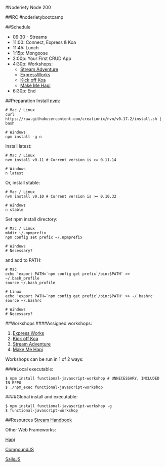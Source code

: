 #Noderiety Node 200

##IRC
\#noderietybootcamp

##Schedule

* 09:30 - Streams
* 11:00: Connect, Express & Koa
* 11:45: Lunch
* 1:15p: Mongoose
* 2:00p: Your First CRUD App
* 4:30p: Workshops: 
  * [Stream Adventure](https://github.com/substack/stream-adventure)
  * [ExpressWorks](https://github.com/azat-co/expressworks)
  * [Kick off Koa](https://github.com/koajs/kick-off-koa)
  * [Make Me Hapi](https://github.com/hapijs/makemehapi)
* 6:30p: End

##Preparation
Install [nvm](https://github.com/creationix/nvm):

```
# Mac / Linux
curl https://raw.githubusercontent.com/creationix/nvm/v0.17.2/install.sh | bash

# Windows
npm install -g n
```

Install latest:

```
# Mac / Linux
nvm install v0.11 # Current version is >= 0.11.14

# Windows
n latest
```

Or, install stable:

```
# Mac / Linux
nvm install v0.10 # Current version is >= 0.10.32

# Windows
n stable
```

Set npm install directory:

```
# Mac / Linux
mkdir ~/.npmprefix
npm config set prefix ~/.npmprefix

# Windows
# Necessary?
```

and add to PATH:

```
# Mac
echo 'export PATH=`npm config get prefix`/bin:$PATH' >> ~/.bash_profile
source ~/.bash_profile

# Linux
echo 'export PATH=`npm config get prefix`/bin:$PATH' >> ~/.bashrc
source ~/.bashrc

# Windows
# Necessary?
```


##Workshops
####Assigned workshops:
1. [Express Works](https://github.com/azat-co/expressworks)
2. [Kick off Koa](https://github.com/koajs/kick-off-koa)
3. [Stream Adventure](https://github.com/substack/stream-adventure)
4. [Make Me Hapi](https://github.com/hapijs/makemehapi)

Workshops can be run in 1 of 2 ways:

####Local executable:
```
$ npm install functional-javascript-workshop # UNNECESSARY, INCLUDED IN REPO
$ ./npm_exec functional-javascript-workshop
```
####Global install and executable:
```
$ npm install functional-javascript-workshop -g
$ functional-javascript-workshop
```

##Resources
[Stream Handbook](https://github.com/substack/stream-handbook)

Other Web Frameworks:

[Hapi](https://github.com/spumko/hapi/)

[CompoundJS](http://compoundjs.com)

[SailsJS](http://sailsjs.org)